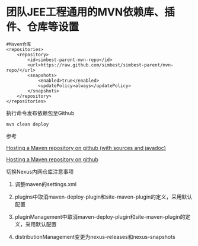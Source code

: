 # 团队JEE工程通用的MVN依赖库、插件、仓库等设置

```
#Maven仓库
<repositories>
    <repository>
        <id>simbest-parent-mvn-repo</id>
        <url>https://raw.github.com/simbest/simbest-parent/mvn-repo/</url>
        <snapshots>
            <enabled>true</enabled>
            <updatePolicy>always</updatePolicy>
        </snapshots>
    </repository>
</repositories>
```

  执行命令发布依赖包至Github
    
    mvn clean deploy

  参考
	
  [Hosting a Maven repository on github (with sources and javadoc)](https://www.javacodegeeks.com/2014/09/hosting-a-maven-repository-on-github-with-sources-and-javadoc.html)
  
  [Hosting a Maven repository on github](http://stackoverflow.com/questions/14013644/hosting-a-maven-repository-on-github/)
  
  切换Nexus内网仓库注意事项
  
  1. 调整maven的settings.xml
  
  2. plugins中取消maven-deploy-plugin和site-maven-plugin的定义，采用默认配置
  
  3. pluginManagement中取消maven-deploy-plugin和site-maven-plugin的定义，采用默认配置
  
  4. distributionManagement变更为nexus-releases和nexus-snapshots
